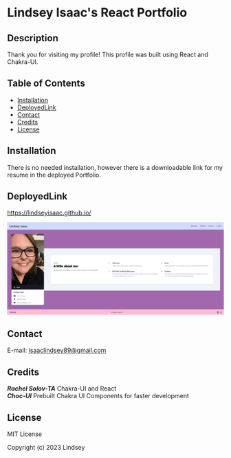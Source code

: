 # Lindsey Isaac's React Portfolio

## Description

Thank you for visiting my profile! This profile was built using React and Chakra-UI.

## Table of Contents

- [Installation](#installation)
- [DeployedLink](#deployedlink)
- [Contact](#contact)
- [Credits](#credits)
- [License](#license)

## Installation

There is no needed installation, however there is a downloadable link for my resume in the deployed Portfolio.

## DeployedLink

https://lindseyisaac.github.io/

![screenshot](./src/assets/images/shotpage.PNG)

## Contact

E-mail: isaaclindsey89@gmail.com<br>

## Credits

***Rachel Solov-TA*** Chakra-UI and React<br>
***Choc-UI*** Prebuilt Chakra UI Components for faster development<br> 

## License
MIT License

Copyright (c) 2023 Lindsey


